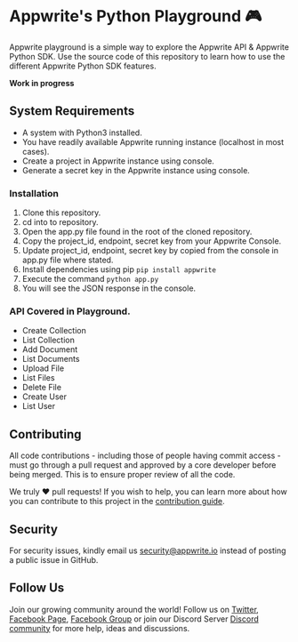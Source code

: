 # Appwrite's Python Playground 🎮

Appwrite playground is a simple way to explore the Appwrite API & Appwrite Python SDK. Use the source code of this repository to learn how to use the different Appwrite Python SDK features.

**Work in progress**

## System Requirements
* A system with Python3 installed.
* You have readily available Appwrite running instance (localhost in most cases).
* Create a project in Appwrite instance using console.
* Generate a secret key in the Appwrite instance using console.

### Installation
1. Clone this repository.
2. cd into to repository.
3. Open the app.py file found in the root of the cloned repository.
4. Copy the project_id, endpoint, secret key from your Appwrite Console.
4. Update project_id, endpoint, secret key by copied from the console in app.py file where stated.
5. Install dependencies using pip `pip install appwrite`
5. Execute the command `python app.py`
6. You will see the JSON response in the console.

### API Covered in Playground.
* Create Collection
* List Collection
* Add Document
* List Documents
* Upload File
* List Files
* Delete File
* Create User
* List User

## Contributing

All code contributions - including those of people having commit access - must go through a pull request and approved by a core developer before being merged. This is to ensure proper review of all the code.

We truly ❤️ pull requests! If you wish to help, you can learn more about how you can contribute to this project in the [contribution guide](https://github.com/appwrite/appwrite/blob/master/CONTRIBUTING.md).

## Security

For security issues, kindly email us [security@appwrite.io](mailto:security@appwrite.io) instead of posting a public issue in GitHub.

## Follow Us

Join our growing community around the world! Follow us on [Twitter](https://twitter.com/appwrite_io), [Facebook Page](https://www.facebook.com/appwrite.io), [Facebook Group](https://www.facebook.com/groups/appwrite.developers/) or join our Discord Server [Discord community](https://discord.gg/GSeTUeA) for more help, ideas and discussions.

